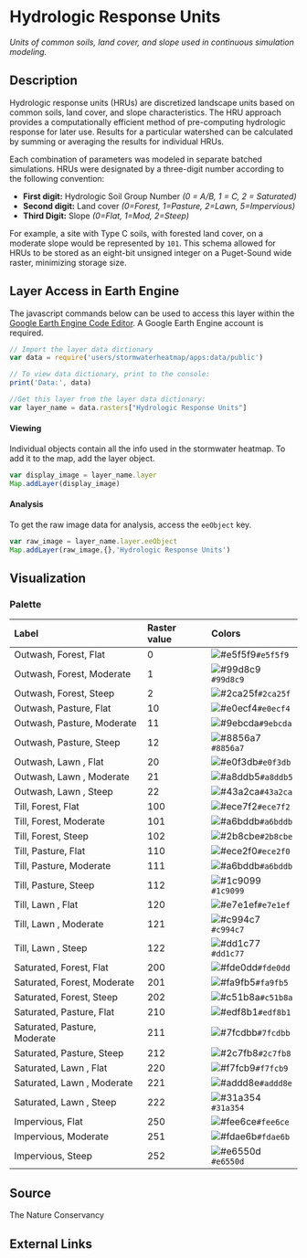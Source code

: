 Hydrologic Response Units
================

*Units of common soils, land cover, and slope used in continuous simulation modeling.*

## Description

Hydrologic response units (HRUs) are discretized landscape units based
on common soils, land cover, and slope characteristics. The HRU approach
provides a computationally efficient method of pre-computing hydrologic
response for later use. Results for a particular watershed can be
calculated by summing or averaging the results for individual HRUs.

Each combination of parameters was modeled in separate batched
simulations. HRUs were designated by a three-digit number according to
the following convention:

-   **First digit:** Hydrologic Soil Group Number *(0 = A/B, 1 = C, 2 =
    Saturated)*
-   **Second digit:** Land cover *(0=Forest, 1=Pasture, 2=Lawn,
    5=Impervious)*
-   **Third Digit:** Slope *(0=Flat, 1=Mod, 2=Steep)*

For example, a site with Type C soils, with forested land cover, on a
moderate slope would be represented by `101`. This schema allowed for
HRUs to be stored as an eight-bit unsigned integer on a Puget-Sound wide
raster, minimizing storage size.

## Layer Access in Earth Engine

The javascript commands below can be used to access this layer within
the [Google Earth Engine Code
Editor](https://developers.google.com/earth-engine/guides/playground). A
Google Earth Engine account is required.

``` javascript
// Import the layer data dictionary
var data = require('users/stormwaterheatmap/apps:data/public')

// To view data dictionary, print to the console:
print('Data:', data)

//Get this layer from the layer data dictionary: 
var layer_name = data.rasters["Hydrologic Response Units"]
```

#### Viewing

Individual objects contain all the info used in the stormwater heatmap.
To add it to the map, add the layer object.

``` javascript
var display_image = layer_name.layer
Map.addLayer(display_image)
```

#### Analysis

To get the raw image data for analysis, access the `eeObject` key.

``` javascript
var raw_image = layer_name.layer.eeObject
Map.addLayer(raw_image,{},'Hydrologic Response Units')
```

## Visualization

### Palette

| Label                        | Raster value | Colors                                                                    |
|:-----------------------------|:-------------|:--------------------------------------------------------------------------|
| Outwash, Forest, Flat        | 0            | ![\#e5f5f9](https://via.placeholder.com/15/e5f5f9/000000?text=+)`#e5f5f9` |
| Outwash, Forest, Moderate    | 1            | ![\#99d8c9](https://via.placeholder.com/15/99d8c9/000000?text=+)`#99d8c9` |
| Outwash, Forest, Steep       | 2            | ![\#2ca25f](https://via.placeholder.com/15/2ca25f/000000?text=+)`#2ca25f` |
| Outwash, Pasture, Flat       | 10           | ![\#e0ecf4](https://via.placeholder.com/15/e0ecf4/000000?text=+)`#e0ecf4` |
| Outwash, Pasture, Moderate   | 11           | ![\#9ebcda](https://via.placeholder.com/15/9ebcda/000000?text=+)`#9ebcda` |
| Outwash, Pasture, Steep      | 12           | ![\#8856a7](https://via.placeholder.com/15/8856a7/000000?text=+)`#8856a7` |
| Outwash, Lawn , Flat         | 20           | ![\#e0f3db](https://via.placeholder.com/15/e0f3db/000000?text=+)`#e0f3db` |
| Outwash, Lawn , Moderate     | 21           | ![\#a8ddb5](https://via.placeholder.com/15/a8ddb5/000000?text=+)`#a8ddb5` |
| Outwash, Lawn , Steep        | 22           | ![\#43a2ca](https://via.placeholder.com/15/43a2ca/000000?text=+)`#43a2ca` |
| Till, Forest, Flat           | 100          | ![\#ece7f2](https://via.placeholder.com/15/ece7f2/000000?text=+)`#ece7f2` |
| Till, Forest, Moderate       | 101          | ![\#a6bddb](https://via.placeholder.com/15/a6bddb/000000?text=+)`#a6bddb` |
| Till, Forest, Steep          | 102          | ![\#2b8cbe](https://via.placeholder.com/15/2b8cbe/000000?text=+)`#2b8cbe` |
| Till, Pasture, Flat          | 110          | ![\#ece2f0](https://via.placeholder.com/15/ece2f0/000000?text=+)`#ece2f0` |
| Till, Pasture, Moderate      | 111          | ![\#a6bddb](https://via.placeholder.com/15/a6bddb/000000?text=+)`#a6bddb` |
| Till, Pasture, Steep         | 112          | ![\#1c9099](https://via.placeholder.com/15/1c9099/000000?text=+)`#1c9099` |
| Till, Lawn , Flat            | 120          | ![\#e7e1ef](https://via.placeholder.com/15/e7e1ef/000000?text=+)`#e7e1ef` |
| Till, Lawn , Moderate        | 121          | ![\#c994c7](https://via.placeholder.com/15/c994c7/000000?text=+)`#c994c7` |
| Till, Lawn , Steep           | 122          | ![\#dd1c77](https://via.placeholder.com/15/dd1c77/000000?text=+)`#dd1c77` |
| Saturated, Forest, Flat      | 200          | ![\#fde0dd](https://via.placeholder.com/15/fde0dd/000000?text=+)`#fde0dd` |
| Saturated, Forest, Moderate  | 201          | ![\#fa9fb5](https://via.placeholder.com/15/fa9fb5/000000?text=+)`#fa9fb5` |
| Saturated, Forest, Steep     | 202          | ![\#c51b8a](https://via.placeholder.com/15/c51b8a/000000?text=+)`#c51b8a` |
| Saturated, Pasture, Flat     | 210          | ![\#edf8b1](https://via.placeholder.com/15/edf8b1/000000?text=+)`#edf8b1` |
| Saturated, Pasture, Moderate | 211          | ![\#7fcdbb](https://via.placeholder.com/15/7fcdbb/000000?text=+)`#7fcdbb` |
| Saturated, Pasture, Steep    | 212          | ![\#2c7fb8](https://via.placeholder.com/15/2c7fb8/000000?text=+)`#2c7fb8` |
| Saturated, Lawn , Flat       | 220          | ![\#f7fcb9](https://via.placeholder.com/15/f7fcb9/000000?text=+)`#f7fcb9` |
| Saturated, Lawn , Moderate   | 221          | ![\#addd8e](https://via.placeholder.com/15/addd8e/000000?text=+)`#addd8e` |
| Saturated, Lawn , Steep      | 222          | ![\#31a354](https://via.placeholder.com/15/31a354/000000?text=+)`#31a354` |
| Impervious, Flat             | 250          | ![\#fee6ce](https://via.placeholder.com/15/fee6ce/000000?text=+)`#fee6ce` |
| Impervious, Moderate         | 251          | ![\#fdae6b](https://via.placeholder.com/15/fdae6b/000000?text=+)`#fdae6b` |
| Impervious, Steep            | 252          | ![\#e6550d](https://via.placeholder.com/15/e6550d/000000?text=+)`#e6550d` |

## Source

The Nature Conservancy

## External Links
